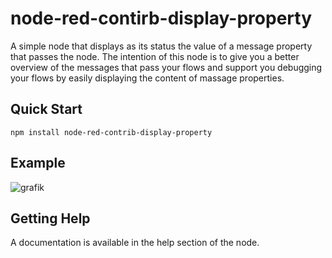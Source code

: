 # node-red-contirb-display-property

A simple node that displays as its status the value of a message property that passes the node.
The intention of this node is to give you a better overview of the messages that pass your flows and support you debugging your flows by easily displaying the content of massage properties.

## Quick Start

```
npm install node-red-contrib-display-property
```

## Example
![grafik](https://user-images.githubusercontent.com/80790340/114729085-f42ca880-9d3f-11eb-9779-6af19e969131.png)


## Getting Help

A documentation is available in the help section of the node.
